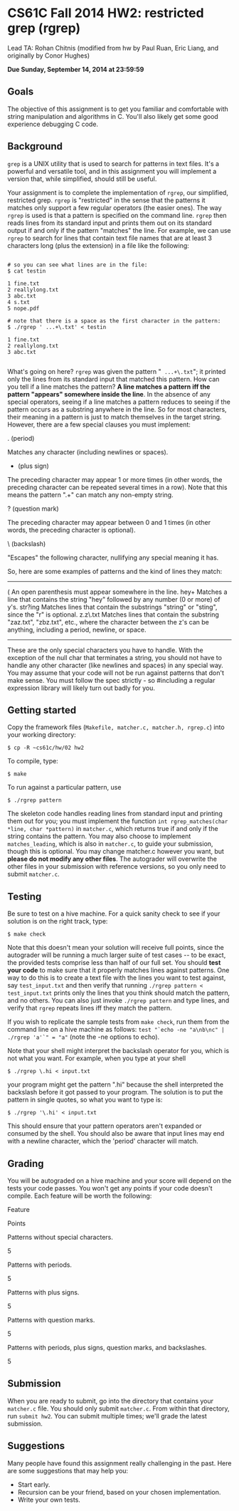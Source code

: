 CS61C Fall 2014 HW2: restricted grep (rgrep)
============================================

Lead TA: Rohan Chitnis (modified from hw by Paul Ruan, Eric Liang, and
originally by Conor Hughes)

**Due Sunday, September 14, 2014 at 23:59:59**

Goals
-----

The objective of this assignment is to get you familiar and comfortable
with string manipulation and algorithms in C. You'll also likely get
some good experience debugging C code.

Background
----------

`grep` is a UNIX utility that is used to search for patterns in text
files. It's a powerful and versatile tool, and in this assignment you
will implement a version that, while simplified, should still be useful.

Your assignment is to complete the implementation of `rgrep`, our
simplified, restricted grep. `rgrep` is "restricted" in the sense that
the patterns it matches only support a few regular operators (the easier
ones). The way `rgrep` is used is that a pattern is specified on the
command line. `rgrep` then reads lines from its standard input and
prints them out on its standard output if and only if the pattern
"matches" the line. For example, we can use `rgrep` to search for lines
that contain text file names that are at least 3 characters long (plus
the extension) in a file like the following:

``` {.output}

# so you can see what lines are in the file:
$ cat testin

1 fine.txt
2 reallylong.txt
3 abc.txt
4 s.txt
5 nope.pdf

# note that there is a space as the first character in the pattern:
$ ./rgrep ' ...+\.txt' < testin

1 fine.txt
2 reallylong.txt
3 abc.txt
    
```

What's going on here? `rgrep` was given the pattern "` ...+\.txt`"; it
printed only the lines from its standard input that matched this
pattern. How can you tell if a line matches the pattern? **A line
matches a pattern iff the pattern "appears" somewhere inside the line**.
In the absence of any special operators, seeing if a line matches a
pattern reduces to seeing if the pattern occurs as a substring anywhere
in the line. So for most characters, their meaning in a pattern is just
to match themselves in the target string. However, there are a few
special clauses you must implement:

. (period)

Matches any character (including newlines or spaces).

+ (plus sign)

The preceding character may appear 1 or more times (in other words, the
preceding character can be repeated several times in a row). Note that
this means the pattern ".+" can match any non-empty string.

? (question mark)

The preceding character may appear between 0 and 1 times (in other
words, the preceding character is optional).

\\ (backslash)

"Escapes" the following character, nullifying any special meaning it
has.

So, here are some examples of patterns and the kind of lines they match:

  ----------- ------------------------------------------------------------------------------------------------------------------------------------------------------------------
  (           An open parenthesis must appear somewhere in the line.
  hey+        Matches a line that contains the string "hey" followed by any number (0 or more) of y's.
  str?ing     Matches lines that contain the substrings "string" or "sting", since the "r" is optional.
  z.z\\.txt   Matches lines that contain the substring "zaz.txt", "zbz.txt", etc., where the character between the z's can be anything, including a period, newline, or space.
  ----------- ------------------------------------------------------------------------------------------------------------------------------------------------------------------

These are the only special characters you have to handle. With the
exception of the null char that terminates a string, you should not have
to handle any other character (like newlines and spaces) in any special
way. You may assume that your code will not be run against patterns that
don't make sense. You must follow the spec strictly - so \#including a
regular expression library will likely turn out badly for you.

Getting started
---------------

Copy the framework files (`Makefile, matcher.c, matcher.h, rgrep.c`)
into your working directory:

``` {.input}
$ cp -R ~cs61c/hw/02 hw2
```

To compile, type:

``` {.input}
$ make
```

To run against a particular pattern, use

``` {.input}
$ ./rgrep pattern
```

The skeleton code handles reading lines from standard input and printing
them out for you; you must implement the function
`int rgrep_matches(char *line, char *pattern)` in `matcher.c`, which
returns true if and only if the string contains the pattern. You may
also choose to implement `matches_leading`, which is also in
`matcher.c`, to guide your submission, though this is optional. You may
change matcher.c however you want, but **please do not modify any other
files**. The autograder will overwrite the other files in your
submission with reference versions, so you only need to submit
`matcher.c`.

Testing
-------

Be sure to test on a hive machine. For a quick sanity check to see if
your solution is on the right track, type:

``` {.input}
$ make check
```

Note that this doesn't mean your solution will receive full points,
since the autograder will be running a much larger suite of test cases
-- to be exact, the provided tests comprise less than half of our full
set. You should **test your code** to make sure that it properly matches
lines against patterns. One way to do this is to create a text file with
the lines you want to test against, say `test_input.txt` and then verify
that running `./rgrep pattern < test_input.txt` prints only the lines
that you think should match the pattern, and no others. You can also
just invoke `./rgrep pattern` and type lines, and verify that `rgrep`
repeats lines iff they match the pattern.

If you wish to replicate the sample tests from `make check`, run them
from the command line on a hive machine as follows:
`` test "`echo -ne "a\nb\nc" | ./rgrep 'a'`" = "a" `` (note the -ne
options to echo).

Note that your shell might interpret the backslash operator for you,
which is not what you want. For example, when you type at your shell

``` {.input}
$ ./rgrep \.hi < input.txt
```

your program might get the pattern ".hi" because the shell interpreted
the backslash before it got passed to your program. The solution is to
put the pattern in single quotes, so what you want to type is:

``` {.input}
$ ./rgrep '\.hi' < input.txt
```

This should ensure that your pattern operators aren't expanded or
consumed by the shell. You should also be aware that input lines may end
with a newline character, which the 'period' character will match.

Grading
-------

You will be autograded on a hive machine and your score will depend on
the tests your code passes. You won't get any points if your code
doesn't compile. Each feature will be worth the following:

Feature

Points

Patterns without special characters.

5

Patterns with periods.

5

Patterns with plus signs.

5

Patterns with question marks.

5

Patterns with periods, plus signs, question marks, and backslashes.

5

Submission
----------

When you are ready to submit, go into the directory that contains your
`matcher.c` file. You should only submit `matcher.c`. From within that
directory, run `submit hw2`. You can submit multiple times; we'll grade
the latest submission.

Suggestions
-----------

Many people have found this assignment really challenging in the past.
Here are some suggestions that may help you:

-   Start early.
-   Recursion can be your friend, based on your chosen implementation.
-   Write your own tests.

